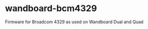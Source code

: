 wandboard-bcm4329
=================

 Firmware for Broadcom 4329 as used on Wandboard Dual and Quad
